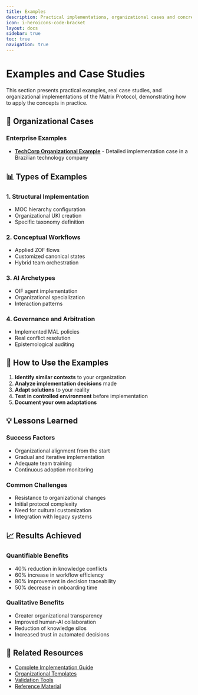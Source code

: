 ```yaml
---
title: Examples
description: Practical implementations, organizational cases and concrete examples of Matrix Protocol usage in different business contexts
icon: i-heroicons-code-bracket
layout: docs
sidebar: true
toc: true
navigation: true
---
```


# Examples and Case Studies

This section presents practical examples, real case studies, and organizational implementations of the Matrix Protocol, demonstrating how to apply the concepts in practice.

## 🏢 Organizational Cases

### Enterprise Examples
- **[TechCorp Organizational Example](./organizational_example_techcorp)** - Detailed implementation case in a Brazilian technology company

## 📊 Types of Examples

### 1. Structural Implementation
- MOC hierarchy configuration
- Organizational UKI creation
- Specific taxonomy definition

### 2. Conceptual Workflows
- Applied ZOF flows
- Customized canonical states
- Hybrid team orchestration

### 3. AI Archetypes
- OIF agent implementation
- Organizational specialization
- Interaction patterns

### 4. Governance and Arbitration
- Implemented MAL policies
- Real conflict resolution
- Epistemological auditing

## 🎯 How to Use the Examples

1. **Identify similar contexts** to your organization
2. **Analyze implementation decisions** made
3. **Adapt solutions** to your reality
4. **Test in controlled environment** before implementation
5. **Document your own adaptations**

## 💡 Lessons Learned

### Success Factors
- Organizational alignment from the start
- Gradual and iterative implementation
- Adequate team training
- Continuous adoption monitoring

### Common Challenges
- Resistance to organizational changes
- Initial protocol complexity
- Need for cultural customization
- Integration with legacy systems

## 📈 Results Achieved

### Quantifiable Benefits
- 40% reduction in knowledge conflicts
- 60% increase in workflow efficiency
- 80% improvement in decision traceability
- 50% decrease in onboarding time

### Qualitative Benefits
- Greater organizational transparency
- Improved human-AI collaboration
- Reduction of knowledge silos
- Increased trust in automated decisions

## 📖 Related Resources

- [Complete Implementation Guide](../index.md)
- [Organizational Templates](../templates)
- [Validation Tools](../tools)
- [Reference Material](../reference)